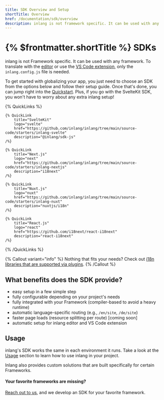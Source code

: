 ```yaml
---
title: SDK Overview and Setup
shortTitle: Overview
href: /documentation/sdk/overview
description: inlang is not framework specific. It can be used with any framework, such as React, Vue, Svelte, Next.js, etc.
---
```


# {% $frontmatter.shortTitle %} SDKs

inlang is not Framework specific. It can be used with any framework. To translate with the [editor](/editor) or use the [VS Code extension](https://marketplace.visualstudio.com/items?itemName=inlang.vs-code-extension), only the `inlang.config.js` file is needed.

To get started with globalizing your app, you just need to choose an SDK from the options below and follow their setup guide. Once that's done, you can jump right into the [Quickstart](/documentation/quick-start). Plus, if you go with the SvelteKit SDK, you won't have to worry about any extra inlang setup!

{% QuickLinks %}

    {% QuickLink
        title="SvelteKit"
        logo="svelte"
        href="https://github.com/inlang/inlang/tree/main/source-code/starters/inlang-svelte"
        description="@inlang/sdk-js"
    /%}

    {% QuickLink
        title="Next.js"
        logo="next"
        href="https://github.com/inlang/inlang/tree/main/source-code/starters/inlang-nextjs"
        description="i18next"
    /%}

    {% QuickLink
        title="Nuxt.js"
        logo="nuxt"
        href="https://github.com/inlang/inlang/tree/main/source-code/starters/inlang-nuxt"
        description="nuxtjs/i18n"
    /%}

    {% QuickLink
        title="React.js"
        logo="react"
        href="https://github.com/i18next/react-i18next"
        description="react-i18next"
    /%}

{% /QuickLinks %}

{% Callout variant="info" %}
Nothing that fits your needs? Check out [i18n libraries that are supported via plugins](/documentation/plugins/registry).
{% /Callout %}

## What benefits does the SDK provide?

- easy setup in a few simple step
- fully configurable depending on your project's needs
- fully integrated with your Framework (compiler-based to avoid a heavy runtime)
- automatic language-specific routing (e.g., `/en/site`, `/de/site`)
- faster page loads (resource splitting per route) [coming soon]
- automatic setup for inlang editor and VS Code extension

## Usage

inlang's SDK works the same in each environment it runs. Take a look at the [Usage](/documentation/sdk/usage) section to learn how to use inlang in your project.

Inlang also provides custom solutions that are built specifically for certain Frameworks.

#### Your favorite frameworks are missing?

[Reach out to us](https://github.com/inlang/inlang/discussions), and we develop an SDK for your favorite framework.
